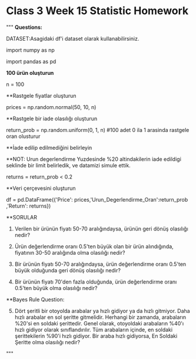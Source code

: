 # Class 3 Week 15 Statistic Homework

"""
**Questions:**


DATASET:Asagidaki df'i dataset olarak kullanabilirsiniz.


import numpy as np


import pandas as pd


**100 ürün oluşturun**


n = 100


**Rastgele fiyatlar oluşturun


prices = np.random.normal(50, 10, n)


**Rastgele bir iade olasılığı oluşturun


return_prob = np.random.uniform(0, 1, n) #100 adet 0 ila 1 arasinda rastgele oran olusturur


**İade edilip edilmediğini belirleyin


**NOT: Urun degerlendirme Yuzdesinde %20 altindakilerin iade edildigi seklinde bir limit belirledik, ve datamizi simule ettik.


returns = return_prob < 0.2


**Veri çerçevesini oluşturun


df = pd.DataFrame({'Price': prices,'Urun_Degerlendirme_Oran':return_prob ,'Return': returns})


**SORULAR


1. Verilen bir ürünün fiyatı 50-70 aralığındaysa, ürünün geri dönüş olasılığı nedir?

2. Ürün değerlendirme oranı 0.5'ten büyük olan bir ürün alındığında, fiyatının 30-50 aralığında olma olasılığı nedir?

3. Bir ürünün fiyatı 50-70 aralığındaysa, ürün değerlendirme oranı 0.5'ten büyük olduğunda geri dönüş olasılığı nedir?

4. Bir ürünün fiyatı 70'den fazla olduğunda, ürün değerlendirme oranı 0.5'ten büyük olma olasılığı nedir?


**Bayes Rule Question:


5. Dört şeritli bir otoyolda arabalar ya hızlı gidiyor ya da hızlı gitmiyor. Daha hızlı arabalar en sol şeritte gitmelidir. Herhangi bir zamanda, arabaların %20'si en soldaki şerittedir. Genel olarak, otoyoldaki arabaların %40'ı hızlı gidiyor olarak sınıflandırılır. Tüm arabaların içinde, en soldaki şerittekilerin %90'i hızlı gidiyor. Bir araba hızlı gidiyorsa, En Soldaki Şeritte olma olasılığı nedir?

"""
